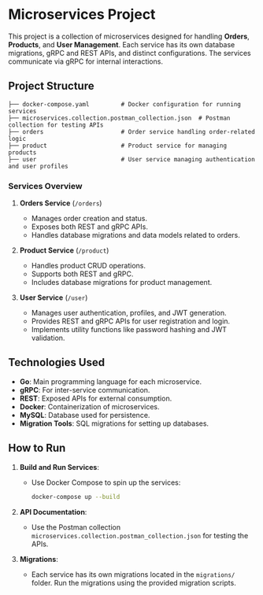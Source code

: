 # Microservices Project

This project is a collection of microservices designed for handling **Orders**, **Products**, and **User Management**. Each service has its own database migrations, gRPC and REST APIs, and distinct configurations. The services communicate via gRPC for internal interactions.

## Project Structure

```
├── docker-compose.yaml         # Docker configuration for running services
├── microservices.collection.postman_collection.json  # Postman collection for testing APIs
├── orders                      # Order service handling order-related logic
├── product                     # Product service for managing products
├── user                        # User service managing authentication and user profiles
```

### Services Overview

1. **Orders Service** (`/orders`)
   - Manages order creation and status.
   - Exposes both REST and gRPC APIs.
   - Handles database migrations and data models related to orders.

2. **Product Service** (`/product`)
   - Handles product CRUD operations.
   - Supports both REST and gRPC.
   - Includes database migrations for product management.

3. **User Service** (`/user`)
   - Manages user authentication, profiles, and JWT generation.
   - Provides REST and gRPC APIs for user registration and login.
   - Implements utility functions like password hashing and JWT validation.

## Technologies Used

- **Go**: Main programming language for each microservice.
- **gRPC**: For inter-service communication.
- **REST**: Exposed APIs for external consumption.
- **Docker**: Containerization of microservices.
- **MySQL**: Database used for persistence.
- **Migration Tools**: SQL migrations for setting up databases.

## How to Run

1. **Build and Run Services**:
   - Use Docker Compose to spin up the services:
     ```bash
     docker-compose up --build
     ```

2. **API Documentation**:
   - Use the Postman collection `microservices.collection.postman_collection.json` for testing the APIs.

3. **Migrations**:
   - Each service has its own migrations located in the `migrations/` folder. Run the migrations using the provided migration scripts.
